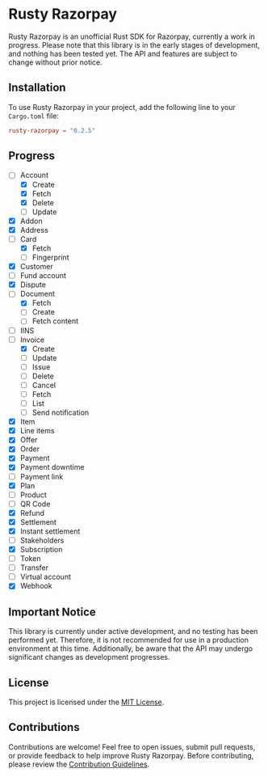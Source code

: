 # Rusty Razorpay

Rusty Razorpay is an unofficial Rust SDK for Razorpay, currently a work in progress. Please note that this library is in the early stages of development, and nothing has been tested yet. The API and features are subject to change without prior notice.

## Installation

To use Rusty Razorpay in your project, add the following line to your `Cargo.toml` file:

```toml
rusty-razorpay = "0.2.5"
```

## Progress

- [ ] Account
  - [x] Create
  - [x] Fetch
  - [x] Delete
  - [ ] Update
- [x] Addon
- [x] Address
- [ ] Card
  - [x] Fetch
  - [ ] Fingerprint
- [x] Customer
- [ ] Fund account
- [x] Dispute
- [ ] Document
  - [x] Fetch
  - [ ] Create
  - [ ] Fetch content
- [ ] IINS
- [ ] Invoice
  - [x] Create
  - [ ] Update
  - [ ] Issue
  - [ ] Delete
  - [ ] Cancel
  - [ ] Fetch
  - [ ] List
  - [ ] Send notification
- [x] Item
- [x] Line items
- [x] Offer
- [x] Order
- [x] Payment
- [x] Payment downtime
- [ ] Payment link
- [x] Plan
- [ ] Product
- [ ] QR Code
- [x] Refund
- [x] Settlement
- [x] Instant settlement
- [ ] Stakeholders
- [x] Subscription
- [ ] Token
- [ ] Transfer
- [ ] Virtual account
- [x] Webhook

## Important Notice

This library is currently under active development, and no testing has been performed yet. Therefore, it is not recommended for use in a production environment at this time. Additionally, be aware that the API may undergo significant changes as development progresses.

## License

This project is licensed under the [MIT License](LICENSE).

## Contributions

Contributions are welcome! Feel free to open issues, submit pull requests, or provide feedback to help improve Rusty Razorpay. Before contributing, please review the [Contribution Guidelines](CONTRIBUTING.md).
